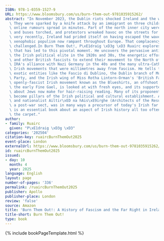 ```yaml
---
ISBN: 978-1-0359-1527-9
URL: https://www.bloomsbury.com/us/burn-them-out-9781035915262/
abstract: "In November 2023, the Dublin riots shocked Ireland and the wider world.\
  \ They were sparked by a knife attack by an immigrant on three children. Inflammatory\
  \ online rumours spread in minutes. Part of the north inner city were wrecked, cars\
  \ and buses torched, and protestors wreaked havoc on the streets for hours.Until\
  \ very recently, Ireland had prided itself on having escaped the wave of far-right,\
  \ xenophobic populism now rampant throughout Europe. That complacency has been rudely\
  \ challenged.In Burn Them Out!, P\xE1draig \xD3g \xD3 Ruairc explores the long history\
  \ that has led to this pivotal moment. He uncovers the pervasive anti-Semitism of\
  \ the Irish political elite in the 1920s and 30s, the energetic efforts of Mosley\
  \ and other British fascists to extend their movement to the North of Ireland, the\
  \ IRA's alliance with Nazi Germany in the 40s and the many ultra-Catholic, anti-communist\
  \ Irish movements that were millimetres away from fascism. He tells the story of\
  \ exotic entities like the Fascio di Dublino, the Dublin branch of Mussolini's Fascist\
  \ Party, and the Irish wing of Miss Rotha Lintorn-Orman's 'British Fascisti'. The\
  \ openly-fascist Irish movement known as the Blueshirts, an offshoot and ally of\
  \ the early Fine Gael, is looked at with fresh eyes, and its supporters' statements\
  \ about Jews now make for hair-raising reading. Many of its proponents went on to\
  \ become pillars of the Irish political and cultural establishment. And the Catholic\
  \ and nationalist Ailtir\xED na hAis\xE9irghe (Architects of the Resurrection),\
  \ a post-war sect, was in many ways a precursor of today's Irish far right.This\
  \ is an essential book about an aspect of Irish history all too often swept under\
  \ the carpet."
author:
- family: Ruairc
  given: "P\xE1draig \xD3g \xD3"
categories: '202504'
citation-key: ruaircBurnThemOut2025
event-place: London
externalUrl: https://www.bloomsbury.com/us/burn-them-out-9781035915262/
id: ruaircBurnThemOut2025
issued:
- day: 10
  month: 4
  year: 2025
language: English
layout: page
number-of-pages: '336'
permalink: /ruaircBurnThemOut2025
publisher: Apollo
publisher-place: London
review: 'false'
source: Amazon
title: 'Burn Them Out!: A History of Fascism and the Far Right in Ireland'
title-short: Burn Them Out!
type: book
---
```

{% include bookPageTemplate.html %}